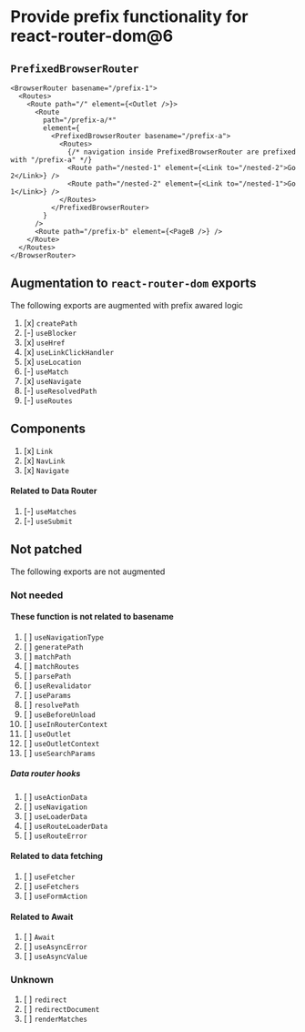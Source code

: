 # Provide prefix functionality for react-router-dom@6

## `PrefixedBrowserRouter`

```tsx
<BrowserRouter basename="/prefix-1">
  <Routes>
    <Route path="/" element={<Outlet />}>
      <Route
        path="/prefix-a/*"
        element={
          <PrefixedBrowserRouter basename="/prefix-a">
            <Routes>
              {/* navigation inside PrefixedBrowserRouter are prefixed with "/prefix-a" */}
              <Route path="/nested-1" element={<Link to="/nested-2">Go 2</Link>} />
              <Route path="/nested-2" element={<Link to="/nested-1">Go 1</Link>} />
            </Routes>
          </PrefixedBrowserRouter>
        }
      />
      <Route path="/prefix-b" element={<PageB />} />
    </Route>
  </Routes>
</BrowserRouter>
```

## Augmentation to `react-router-dom` exports

The following exports are augmented with prefix awared logic

1. [x] `createPath`
1. [-] `useBlocker`
1. [x] `useHref`
1. [x] `useLinkClickHandler`
1. [x] `useLocation`
1. [-] `useMatch`
1. [x] `useNavigate`
1. [-] `useResolvedPath`
1. [-] `useRoutes`

## Components

1. [x] `Link`
1. [x] `NavLink`
1. [x] `Navigate`

#### Related to Data Router
1. [-] `useMatches`
1. [-] `useSubmit`

## Not patched
The following exports are not augmented

### Not needed

#### These function is not related to basename
1. [ ] `useNavigationType`
1. [ ] `generatePath`
1. [ ] `matchPath`
1. [ ] `matchRoutes`
1. [ ] `parsePath`
1. [ ] `useRevalidator`
1. [ ] `useParams`
1. [ ] `resolvePath`
1. [ ] `useBeforeUnload`
1. [ ] `useInRouterContext`
1. [ ] `useOutlet`
1. [ ] `useOutletContext`
1. [ ] `useSearchParams`

##### Data router hooks
1. [ ] `useActionData`
1. [ ] `useNavigation`
1. [ ] `useLoaderData`
1. [ ] `useRouteLoaderData`
1. [ ] `useRouteError`

#### Related to data fetching
1. [ ] `useFetcher`
1. [ ] `useFetchers`
1. [ ] `useFormAction`

#### Related to Await
1. [ ] `Await`
1. [ ] `useAsyncError`
1. [ ] `useAsyncValue`

### Unknown
1. [ ] `redirect`
1. [ ] `redirectDocument`
1. [ ] `renderMatches`
